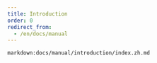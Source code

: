 ```yaml
---
title: Introduction
order: 0
redirect_from:
  - /en/docs/manual
---
```


`markdown:docs/manual/introduction/index.zh.md`

